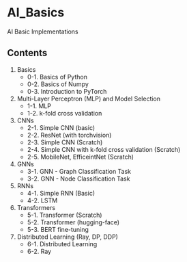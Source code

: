# AI_Basics
AI Basic Implementations

## Contents

1. Basics
    - 0-1. Basics of Python
    - 0-2. Basics of Numpy
    - 0-3. Introduction to PyTorch
2. Multi-Layer Perceptron (MLP) and Model Selection
    - 1-1. MLP
    - 1-2. k-fold cross validation
3. CNNs
    - 2-1. Simple CNN (basic)
    - 2-2. ResNet (with torchvision)
    - 2-3. Simple CNN (Scratch)
    - 2-4. Simple CNN with k-fold cross validation (Scratch)
    - 2-5. MobileNet, EfficeintNet (Scratch)
4. GNNs
    - 3-1. GNN - Graph Classification Task
    - 3-2. GNN - Node Classification Task
5. RNNs
    - 4-1. Simple RNN (Basic)
    - 4-2. LSTM
6. Transformers
    - 5-1. Transformer (Scratch)
    - 5-2. Transformer (hugging-face)
    - 5-3. BERT fine-tuning
7. Distributed Learning (Ray, DP, DDP)
    - 6-1. Distributed Learning
    - 6-2. Ray
